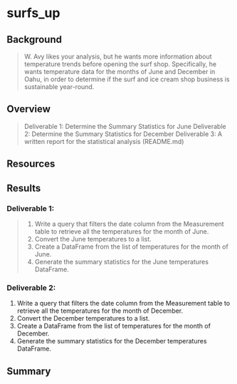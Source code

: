 # surfs_up
## Background 
>W. Avy likes your analysis, but he wants more information about temperature trends before opening the surf shop. Specifically, he wants temperature data for the months of June and December in Oahu, in order to determine if the surf and ice cream shop business is sustainable year-round.

## Overview
> Deliverable 1: Determine the Summary Statistics for June
> Deliverable 2: Determine the Summary Statistics for December
> Deliverable 3: A written report for the statistical analysis (README.md)

## Resources


## Results
### Deliverable 1:
> 1. Write a query that filters the date column from the Measurement table to retrieve all the temperatures for the month of June.
> 2. Convert the June temperatures to a list.
> 3. Create a DataFrame from the list of temperatures for the month of June.
> 4. Generate the summary statistics for the June temperatures DataFrame.


### Deliverable 2:
1. Write a query that filters the date column from the Measurement table to retrieve all the temperatures for the month of December.
2. Convert the December temperatures to a list.
3. Create a DataFrame from the list of temperatures for the month of December.
4. Generate the summary statistics for the December temperatures DataFrame.


## Summary


